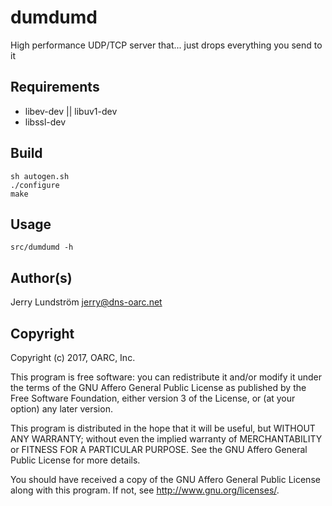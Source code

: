 # dumdumd

High performance UDP/TCP server that... just drops everything you send to it

## Requirements

- libev-dev || libuv1-dev
- libssl-dev

## Build

```
sh autogen.sh
./configure
make
```

## Usage

```
src/dumdumd -h
```

## Author(s)

Jerry Lundström <jerry@dns-oarc.net>

## Copyright

Copyright (c) 2017, OARC, Inc.

This program is free software: you can redistribute it and/or modify
it under the terms of the GNU Affero General Public License as published
by the Free Software Foundation, either version 3 of the License, or
(at your option) any later version.

This program is distributed in the hope that it will be useful,
but WITHOUT ANY WARRANTY; without even the implied warranty of
MERCHANTABILITY or FITNESS FOR A PARTICULAR PURPOSE.  See the
GNU Affero General Public License for more details.

You should have received a copy of the GNU Affero General Public License
along with this program.  If not, see <http://www.gnu.org/licenses/>.
